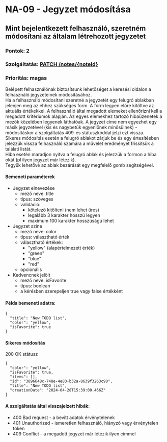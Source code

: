 # NA-09 - Jegyzet módosítása

## Mint bejelentkezett felhasználó, szeretném módosítani az általam létrehozott jegyzetet

### Pontok: 2
### Szolgáltatás: [PATCH /notes/{noteId}](http://localhost:5000/api-doc#/Notes/NotesController_updateNote)
### Prioritás: magas

Belépett felhasználónak biztosítsunk lehetőséget a keresési oldalon a felhasználó jegyzeteinek módosításához.  
Ha a felhasználó módosítani szeretné a jegyzetét egy felugró ablakban jelenjen meg az ehhez szükséges form. A form legyen előre kitöltve az aktuális értékekkel. A felhasználó által megadott elemeket ellenőrizni kell a megadott kritériumok alapján. Az egyes elemekhez tartozó hibaüzenetek a mezők közelében legyenek láthatóak. A jegyzet címe nem egyezhet egy másik jegyzetével (kis és nagybetűk egyenlőnek minősülnek) - módosításkor a szolgáltatás 409-es státuszkóddal jelzi ezt vissza.  
Sikeres módosítás esetén a felugró ablakot zárjuk be és egy értesítésben jelezzük vissza felhasználó számára a művelet eredményét frissítsük a találati listát.  
Hiba esetén maradjon nyitva a felugró ablak és jelezzük a formon a hiba okát (pl ilyen jegyzet már létezik).  
Tegyük lehetővé az ablak bezárását egy megfelelő gomb segítségével.

#### Bemeneti paraméterek
- Jegyzet elnevezése
  - mező neve: title
  - típus: szöveges
  - validáció:
    - kötelező kitölteni (nem lehet üres)
    - legalább 3 karakter hosszú legyen
    - maximum 100 karakter hosszúságú lehet
- Jegyzet színe
  - mező neve: color
  - típus: választható érték
  - választható értékek:
    - "yellow" (alapértelmezett érték)
    - "green"
    - "blue"
    - "red"
  - opcionális
- Kedvencnek jelölt
  - mező neve: isFavorite
  - típus: boolean
  - a kérésben szerepeljen true vagy false értékként

#### Példa bemeneti adatra:
```
{
  "title": "New TODO list",
  "color": "yellow",
  "isFavorite": true
}
```

#### Sikeres módosítás
200 OK státusz
```
{
  "color": "yellow",
  "isFavorite": true,
  "items": [],
  "id": "3896648c-748e-4e83-b32a-8639f3263c90",
  "title": "New TODO list",
  "creationDate": "2024-04-28T15:39:00.466Z"
}
```

#### A szolgáltatás által visszajelzett hibák:
- 400 Bad request - a bevitt adatok érvénytelenek
- 401 Unauthorized - ismeretlen felhasználó, hiányzó vagy érvénytelen token
- 409 Conflict - a megadott jegyzet már létezik ilyen címmel